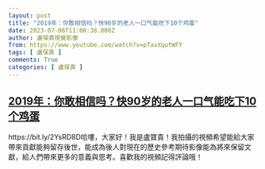 ```yaml
---
layout: post
title: "2019年：你敢相信吗？快90岁的老人一口气能吃下10个鸡蛋"
date: 2023-07-06T11:00:38.000Z
author: 盧保貴視覺影像
from: https://www.youtube.com/watch?v=pTavXqutWFY
tags: [ 盧保貴 ]
comments: True
categories: [ 盧保貴 ]
---
```

<!--1688641238000-->
[2019年：你敢相信吗？快90岁的老人一口气能吃下10个鸡蛋](https://www.youtube.com/watch?v=pTavXqutWFY)
------

<div>
https://bit.ly/2YsRD8D哈嘍，大家好！我是盧寶貴！我拍攝的視頻希望能給大家帶來貢獻能夠留存後世，能成為後人對現在的歷史參考期待影像能為將來保留文獻，給人們帶來更多的意義與思考。喜歡我的視頻記得評論哦！
</div>
